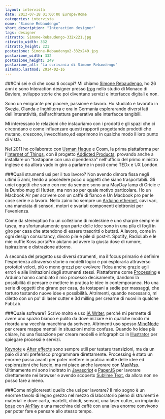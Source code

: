 ```yaml
---
layout: intervista
date: 2013-07-18 01:00:00 Europe/Rome
categories: intervista
nome: "Simone Rebaudengo"
short_description: "Interaction designer"
tags: designer
ritratto: Simone-Rebaudengo-332x221.jpg
ritratto_width: 332
ritratto_height: 221
postazione: Simone-Rebaudengo2-332x249.jpg
postazione_width: 332
postazione_height: 249
postazione_alt: "La scrivania di Simone Rebaudengo"
sitemap.lastmod: 2014-02-16
---
```



###Chi sei e di che cosa ti occupi?
Mi chiamo [Simone Rebaudengo][1], ho 26 anni e sono Interaction designer presso [frog][2] nello studio di Monaco di Baviera, sviluppo storie che poi diventano servizi e interfacce digitali e non.

Sono un emigrante per piacere, passione e lavoro. Ho studiato e lavorato in Svezia, Olanda e Inghilterra e ora in Germania esplorarando diversi lati dell'interattività, dall'architettura generativa alle interfacce tangibili.

Mi interessano le relazioni che instauriamo con i prodotti e gli spazi che ci circondano e come influenzare questi rapporti progettando prodotti che mutano, crescono, invecchiano,ed esprimono in qualche modo il loro punto di vista.

Nel 2011 ho collaborato con [Usman Haque][haque] e Cosm, la prima piattaforma per l'[Internet of Things][3], con il progetto [Addicted Products][4], provando anche a installare un "tostapane con una dipendenza" nell'ufficio del primo ministro inglese e da allora vado in giro a parlarne in posti come TEDx e UX London.

###Quali strumenti usi per il tuo lavoro?
Non avendo dimora fissa negli ultimi 5 anni, tendo a possedere poco o oggetti che siano trasportabili.
Gli unici oggetti che sono con me da sempre sono una MayDay lamp di Gricic e la Dumbo mug di Hutten, ma non so per quale motivo particolare.
Ho un Macbook Air per scrivere con un caffé di fianco e Un Macbook pro per le cose serie e a lavoro.
Nello zaino ho sempre un [Arduino ethernet][5], cavi vari, una manciata di sensori, motori e svariati componenti elettronici per l'evenienza.

Come da stereoptipo ho un collezione di moleskine e uno sharpie sempre in tasca, ma sfortunatamente gran parte delle idee sono in una pila di fogli in giro per casa che attendono di essere trascritti o buttati. A lavoro, come in ogni design consultancy, divoro pile e pile di post-it.
Spotify, RadioLab e le mie cuffie Koss portaPro aiutano ad avere la giusta dose di rumore, ispirazione e distrazione attorno.

A seconda del progetto uso diversi strumenti, ma il focus primario è definire l'esperienza attraverso storie o modelli logici e poi esplorarla attraverso prototipi veloci, più o meno grezzi per evolvere l'idea anche grazie agli errori e alle limitazioni degli strumenti stessi. Piattaforme come [Processing][Processing] e Arduino hanno cambiato il mio processo decisamente, dandomi la possibilità di pensare e mettere in pratica le idee in contemporanea. Ho una serie di oggetti che girano per casa, da tostapani a sedie per massaggi, che torturo testando nuove idee e possibilità. Altrimenti, quando necessario, mi diletto con un po' di laser cutter e 3d milling per crearne di nuovi in qualche FabLab.

###Quale software?
Scrivo molto e uso [iA Writer][iAWriter], perché mi permette di avere uno spazio bianco e pulito da dove iniziare e in qualche modo mi ricorda una vecchia macchina da scrivere. Altrimenti uso spesso [MindNode][MindNode] per creare mappe mentali in situazioni molto confuse. Quando ho idee più chiare, ho una fissazione per creare modelli e infographics in [Illustrator][Illustrator] per spiegare processi e servizi.

[Keynote][Keynote] e [After effects][AfterEffects] sono sempre utili per testare transizioni, ma da un paio di anni preferisco programmare direttamente. Processing è stato un enorme passo avanti per poter mettere in pratica molte delle idee ed esplorazioni che faccio, ma mi piace anche lavorare con [MaxMsp][MaxMsp]. Ultimamente mi sono inoltrato in [Javascript][6] e [PaperJS][paperJS] per lavorare direttamente nei browser e avendo scoperto [Sublime Text][st], da allora non ne posso fare a meno.

###Come miglioreresti quello che usi per lavorare?
Il mio sogno è un enorme tavolo di legno grezzo nel mezzo di laboratorio pieno di strumenti e materiali e dove carta, martelli, chiodi, sensori, una laser cutter, un impianto [bose][7] con [AirPlay][AirPlay] e una macchina del caffé con una leva enorme convivono per poter fare e pensare allo stesso tempo.


[1]: http://www.simonerebaudengo.com "Sito web di Simone Rebaudengo"
[2]: http://www.frogdesign.com "frog design"
[3]: http://it.wikipedia.org/wiki/Internet_delle_cose "Wikipedia: Internet delle cose"
[4]: http://www.addictedproducts.com "Addicted Toasters: a network of self sharing products"
[5]: http://arduino.cc/en/Main/ArduinoBoardEthernet "Arduino Ethernet"
[6]: http://it.wikipedia.org/wiki/JavaScript "Wikipedia: JavaScript"
[7]: http://www.bose.it "Bose: Better Sound Through Research"
[haque]: http://www.haque.co.uk/ "Usman Haque designs interactive architecture systems and researches how people relate to each other and their spaces."
[Processing]: http://www.processing.org "Processing: the programming language, development environment, and online community."
[iAWriter]: http://www.iawriter.com "iA Writer: Keep your hands on the keyboard and your mind in the text."
[MindNode]: https://mindnode.com/ "MindNode makes mind mapping easy."
[Illustrator]: http://www.adobe.com/Illustrator‎ "Adobe Illustrator"
[Keynote]: https://www.apple.com/it/mac/keynote/‎ "Apple Keynote"
[AfterEffects]: http://www.adobe.com/it/products/aftereffects.html "Adobe After Effects"
[MaxMsp]: http://cycling74.com/products/max/ "Max gives you all the tools to create your own music, sound, video, and interactive media applications."
[st]: http://www.sublimetext.com/ "Sublime Text is a sophisticated text editor for code, markup and prose."
[paperJS]: http://paperjs.org/ "Paper.js: The Swiss Army Knife of Vector Graphics Scripting."
[AirPlay]: https://www.apple.com/it/airplay/ "AirPlay. Guarda sulla tua TV HD quel che hai sull’iPhone, iPad o iPod touch"
